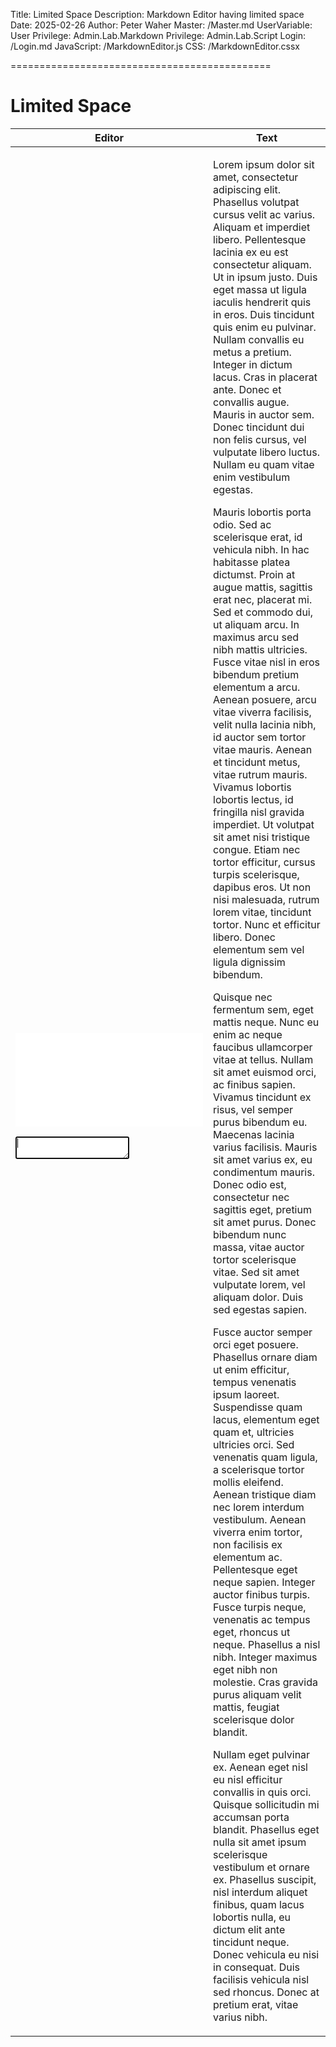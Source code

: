 ﻿Title: Limited Space
Description: Markdown Editor having limited space
Date: 2025-02-26
Author: Peter Waher
Master: /Master.md
UserVariable: User
Privilege: Admin.Lab.Markdown
Privilege: Admin.Lab.Script
Login: /Login.md
JavaScript: /MarkdownEditor.js
CSS: /MarkdownEditor.cssx

=============================================

Limited Space
================

<table>
<thead>
<tr>
<th>Editor</th>
<th>Text</th>
</tr>
<tbody>
<tr>
<td>

![](/MarkdownEditor.md)
<textarea autofocus="autofocus" wrap="hard"></textarea>

</td>
<td>

Lorem ipsum dolor sit amet, consectetur adipiscing elit. Phasellus volutpat cursus velit ac varius. Aliquam et imperdiet libero. Pellentesque lacinia ex eu est consectetur aliquam. Ut in ipsum justo. Duis eget massa ut ligula iaculis hendrerit quis in eros. Duis tincidunt quis enim eu pulvinar. Nullam convallis eu metus a pretium. Integer in dictum lacus. Cras in placerat ante. Donec et convallis augue. Mauris in auctor sem. Donec tincidunt dui non felis cursus, vel vulputate libero luctus. Nullam eu quam vitae enim vestibulum egestas.

Mauris lobortis porta odio. Sed ac scelerisque erat, id vehicula nibh. In hac habitasse platea dictumst. Proin at augue mattis, sagittis erat nec, placerat mi. Sed et commodo dui, ut aliquam arcu. In maximus arcu sed nibh mattis ultricies. Fusce vitae nisl in eros bibendum pretium elementum a arcu. Aenean posuere, arcu vitae viverra facilisis, velit nulla lacinia nibh, id auctor sem tortor vitae mauris. Aenean et tincidunt metus, vitae rutrum mauris. Vivamus lobortis lobortis lectus, id fringilla nisl gravida imperdiet. Ut volutpat sit amet nisi tristique congue. Etiam nec tortor efficitur, cursus turpis scelerisque, dapibus eros. Ut non nisi malesuada, rutrum lorem vitae, tincidunt tortor. Nunc et efficitur libero. Donec elementum sem vel ligula dignissim bibendum.

Quisque nec fermentum sem, eget mattis neque. Nunc eu enim ac neque faucibus ullamcorper vitae at tellus. Nullam sit amet euismod orci, ac finibus sapien. Vivamus tincidunt ex risus, vel semper purus bibendum eu. Maecenas lacinia varius facilisis. Mauris sit amet varius ex, eu condimentum mauris. Donec odio est, consectetur nec sagittis eget, pretium sit amet purus. Donec bibendum nunc massa, vitae auctor tortor scelerisque vitae. Sed sit amet vulputate lorem, vel aliquam dolor. Duis sed egestas sapien.

Fusce auctor semper orci eget posuere. Phasellus ornare diam ut enim efficitur, tempus venenatis ipsum laoreet. Suspendisse quam lacus, elementum eget quam et, ultricies ultricies orci. Sed venenatis quam ligula, a scelerisque tortor mollis eleifend. Aenean tristique diam nec lorem interdum vestibulum. Aenean viverra enim tortor, non facilisis ex elementum ac. Pellentesque eget neque sapien. Integer auctor finibus turpis. Fusce turpis neque, venenatis ac tempus eget, rhoncus ut neque. Phasellus a nisl nibh. Integer maximus eget nibh non molestie. Cras gravida purus aliquam velit mattis, feugiat scelerisque dolor blandit.

Nullam eget pulvinar ex. Aenean eget nisl eu nisl efficitur convallis in quis orci. Quisque sollicitudin mi accumsan porta blandit. Phasellus eget nulla sit amet ipsum scelerisque vestibulum et ornare ex. Phasellus suscipit, nisl interdum aliquet finibus, quam lacus lobortis nulla, eu dictum elit ante tincidunt neque. Donec vehicula eu nisi in consequat. Duis facilisis vehicula nisl sed rhoncus. Donec at pretium erat, vitae varius nibh.

</td>
</tr>
</tbody>
</table>
